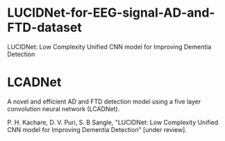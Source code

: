 # LUCIDNet-for-EEG-signal-AD-and-FTD-dataset
LUCIDNet: Low Complexity Unified CNN model for Improving Dementia Detection
# LCADNet
A novel and efficient AD and FTD detection model using a five layer convolution neural network (LCADNet).

P. H. Kachare, D. V. Puri, S. B Sangle,  "LUCIDNet: Low Complexity Unified CNN model for Improving Dementia Detection" [under review].
